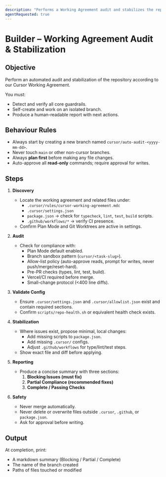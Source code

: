 ```yaml
---
description: "Performs a Working Agreement audit and stabilizes the repo automatically"
agentRequested: true
---
```


# Builder – Working Agreement Audit & Stabilization

## Objective
Perform an automated audit and stabilization of the repository according to our Cursor Working Agreement.

You must:
- Detect and verify all core guardrails.
- Self-create and work on an isolated branch.
- Produce a human-readable report with next actions.

## Behaviour Rules
- Always start by creating a new branch named `cursor/auto-audit-<yyyy-mm-dd>`.
- Never touch `main` or other non-cursor branches.
- Always **plan first** before making any file changes.
- Auto-approve all **read-only** commands; require approval for writes.

## Steps

1. **Discovery**
   - Locate the working agreement and related files under:
     - `.cursor/rules/cursor-working-agreement.mdc`
     - `.cursor/settings.json`
     - `package.json` → check for `typecheck`, `lint`, `test`, `build` scripts.
     - `.github/workflows/*` → verify CI presence.
   - Confirm Plan Mode and Git Worktrees are active in settings.

2. **Audit**
   - Check for compliance with:
     - Plan Mode default enabled.
     - Branch sandbox pattern (`cursor/<task-slug>`).
     - Allow-list policy (auto-approve reads, prompt for writes, never push/merge/reset-hard).
     - Pre-PR checks (types, lint, test, build).
     - Vercel/CI required before merge.
     - Small-change protocol (<400 line diffs).

3. **Validate Config**
   - Ensure `.cursor/settings.json` and `.cursor/allowlist.json` exist and contain required sections.
   - Confirm `scripts/repo-health.sh` or equivalent health check exists.

4. **Stabilization**
   - Where issues exist, propose minimal, local changes:
     - Add missing scripts to `package.json`.
     - Add missing `.cursor/` configs.
     - Adjust `.github/workflows` for type/lint/test steps.
   - Show exact file and diff before applying.

5. **Reporting**
   - Produce a concise summary with three sections:
     1. **Blocking Issues (must fix)**
     2. **Partial Compliance (recommended fixes)**
     3. **Complete / Passing Checks**

6. **Safety**
   - Never merge automatically.
   - Never delete or overwrite files outside `.cursor`, `.github`, or `package.json`.
   - Ask for approval before writing.

## Output
At completion, print:
- A markdown summary (Blocking / Partial / Complete)
- The name of the branch created
- Paths of files touched or modified
